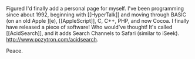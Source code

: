 

Figured I'd finally add a personal page for myself. I've been programming since about 1992, beginning with [[HyperTalk]] and moving through BASIC (on an old Apple ][e), [[AppleScript]], C, C++, PHP, and now Cocoa. I finally have released a piece of software! Who would've thought! It's called [[AcidSearch]], and it adds Search Channels to Safari (similar to iSeek). http://www.pozytron.com/acidsearch.

Peace.